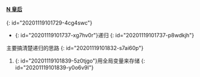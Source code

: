 #### [ N 皇后](https://leetcode-cn.com/problems/n-queens/)
{: id="20201119101729-4cg4swc"}

* {: id="20201119101737-xg7hv0r"}递归
{: id="20201119101737-p8wdkjh"}

主要搞清楚递归的思路
{: id="20201119101832-s7ai60p"}

1. {: id="20201119101839-5z0tjgo"}用全局变量来存储
{: id="20201119101839-y0o6v9l"}
